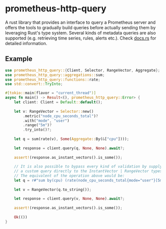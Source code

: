 # prometheus-http-query

A rust library that provides an interface to query a Prometheus server and offers the tools to gradually build queries before actually sending them by leveraging Rust's type system. Several kinds of metadata queries are also supported (e.g. retrieving time series, rules, alerts etc.). Check [docs.rs](https://docs.rs/prometheus-http-query) for detailed information.

## Example

```rust
use prometheus_http_query::{Client, Selector, RangeVector, Aggregate};
use prometheus_http_query::aggregations::sum;
use prometheus_http_query::functions::rate;
use std::convert::TryInto;

#[tokio::main(flavor = "current_thread")]
async fn main() -> Result<(), prometheus_http_query::Error> {
    let client: Client = Default::default();
    
    let v: RangeVector = Selector::new()
        .metric("node_cpu_seconds_total")?
        .with("mode", "user")
        .range("5m")?
        .try_into()?;
	
    let q = sum(rate(v), Some(Aggregate::By(&["cpu"])));
    
    let response = client.query(q, None, None).await?;
    
    assert!(response.as_instant_vectors().is_some());
    
    // It is also possible to bypass every kind of validation by supplying
    // a custom query directly to the InstantVector | RangeVector types.
    // The equivalent of the operation above would be:
    let q = r#"sum by(cpu) (rate(node_cpu_seconds_total{mode="user"}[5m]))"#;
    
    let v = RangeVector(q.to_string());
    
    let response = client.query(v, None, None).await?;
    
    assert!(response.as_instant_vectors().is_some());
   
    Ok(())
}
```